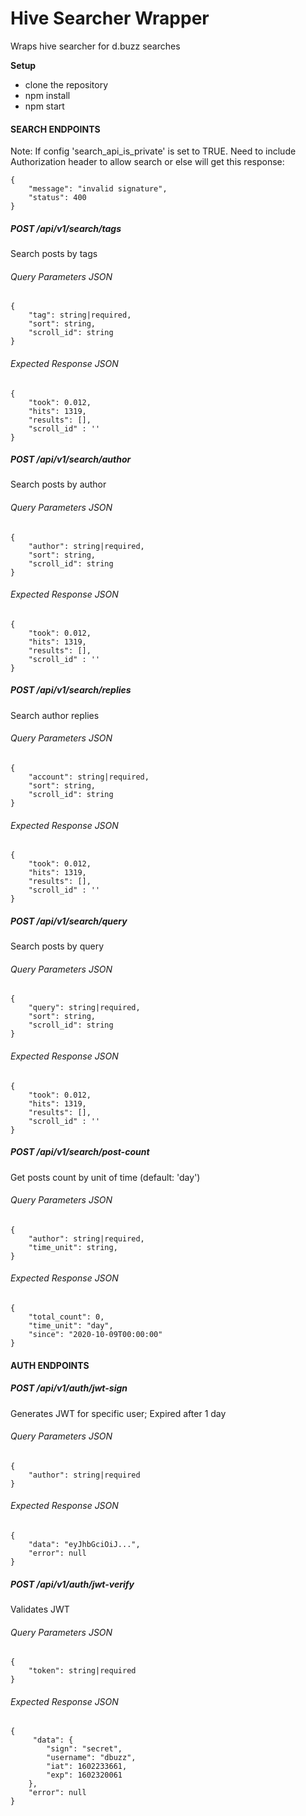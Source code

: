# Hive Searcher Wrapper
Wraps hive searcher for d.buzz searches

**Setup**
- clone the repository
- npm install
- npm start

#### SEARCH ENDPOINTS
Note: If config 'search_api_is_private' is set to TRUE. Need to include Authorization header to allow search or else will get this response:
```
{
    "message": "invalid signature",
    "status": 400
}
```
##### POST /api/v1/search/tags
Search posts by tags 
###### Query Parameters JSON
```
{
    "tag": string|required,
    "sort": string,
    "scroll_id": string
}
```
###### Expected Response JSON
```
{
    "took": 0.012,
    "hits": 1319,
    "results": [],
    "scroll_id" : ''
}
```
##### POST /api/v1/search/author
Search posts by author 
###### Query Parameters JSON
```
{
    "author": string|required,
    "sort": string,
    "scroll_id": string
}
```
###### Expected Response JSON
```
{
    "took": 0.012,
    "hits": 1319,
    "results": [],
    "scroll_id" : ''
}
```
##### POST /api/v1/search/replies
Search author replies
###### Query Parameters JSON
```
{
    "account": string|required,
    "sort": string,
    "scroll_id": string
}
```
###### Expected Response JSON
```
{
    "took": 0.012,
    "hits": 1319,
    "results": [],
    "scroll_id" : ''
}
```
##### POST /api/v1/search/query
Search posts by query
###### Query Parameters JSON
```
{
    "query": string|required,
    "sort": string,
    "scroll_id": string
}
```
###### Expected Response JSON
```
{
    "took": 0.012,
    "hits": 1319,
    "results": [],
    "scroll_id" : ''
}
```
##### POST /api/v1/search/post-count
Get posts count by unit of time (default: 'day')
###### Query Parameters JSON
```
{
    "author": string|required,
    "time_unit": string,
}
```
###### Expected Response JSON
```
{
    "total_count": 0,
    "time_unit": "day",
    "since": "2020-10-09T00:00:00"
}
```
#### AUTH ENDPOINTS
##### POST /api/v1/auth/jwt-sign
Generates JWT for specific user; Expired after 1 day
###### Query Parameters JSON
```
{
    "author": string|required
}
```
###### Expected Response JSON
```
{
    "data": "eyJhbGciOiJ...",
    "error": null
}
```
##### POST /api/v1/auth/jwt-verify
Validates JWT
###### Query Parameters JSON
```
{
    "token": string|required
}
```
###### Expected Response JSON
```
{
     "data": {
        "sign": "secret",
        "username": "dbuzz",
        "iat": 1602233661,
        "exp": 1602320061
    },
    "error": null
}
```
